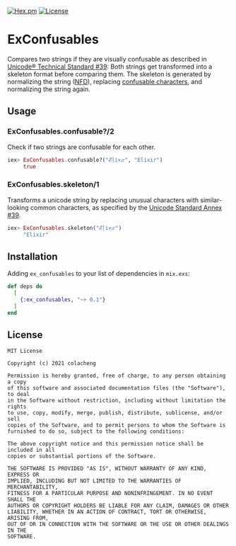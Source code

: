 [![Hex.pm](https://img.shields.io/hexpm/v/ex_confusables.svg)](https://hex.pm/packages/ex_confusables) [![License](https://img.shields.io/hexpm/l/ex_confusables.svg)](https://github.com/ColaCheng/ex_confusables/blob/main/LICENSE)

# ExConfusables

Compares two strings if they are visually confusable as described in [Unicode® Technical Standard #39](https://www.unicode.org/reports/tr39/#Confusable_Detection): Both strings get transformed into a skeleton format before comparing them. The skeleton is generated by normalizing the string ([NFD](http://unicode.org/reports/tr15/#Norm_Forms)), replacing [confusable characters](https://unicode.org/Public/security/latest/confusables.txt), and normalizing the string again.

## Usage

### ExConfusables.confusable?/2

Check if two strings are confusable for each other.

```elixir
iex> ExConfusables.confusable?("𝓔׀і⨯ꭵ𝕣", "Elixir")
     true
```

### ExConfusables.skeleton/1

Transforms a unicode string by replacing unusual characters with similar-looking common characters,
  as specified by the [Unicode Standard Annex #39](http://www.unicode.org/reports/tr39/).

```elixir
iex> ExConfusables.skeleton("𝓔׀і⨯ꭵ𝕣")
     "Elixir"
```

## Installation

Adding `ex_confusables` to your list of dependencies in `mix.exs`:

```elixir
def deps do
  [
    {:ex_confusables, "~> 0.1"}
  ]
end
```

## License

```
MIT License

Copyright (c) 2021 colacheng

Permission is hereby granted, free of charge, to any person obtaining a copy
of this software and associated documentation files (the "Software"), to deal
in the Software without restriction, including without limitation the rights
to use, copy, modify, merge, publish, distribute, sublicense, and/or sell
copies of the Software, and to permit persons to whom the Software is
furnished to do so, subject to the following conditions:

The above copyright notice and this permission notice shall be included in all
copies or substantial portions of the Software.

THE SOFTWARE IS PROVIDED "AS IS", WITHOUT WARRANTY OF ANY KIND, EXPRESS OR
IMPLIED, INCLUDING BUT NOT LIMITED TO THE WARRANTIES OF MERCHANTABILITY,
FITNESS FOR A PARTICULAR PURPOSE AND NONINFRINGEMENT. IN NO EVENT SHALL THE
AUTHORS OR COPYRIGHT HOLDERS BE LIABLE FOR ANY CLAIM, DAMAGES OR OTHER
LIABILITY, WHETHER IN AN ACTION OF CONTRACT, TORT OR OTHERWISE, ARISING FROM,
OUT OF OR IN CONNECTION WITH THE SOFTWARE OR THE USE OR OTHER DEALINGS IN THE
SOFTWARE.
```
